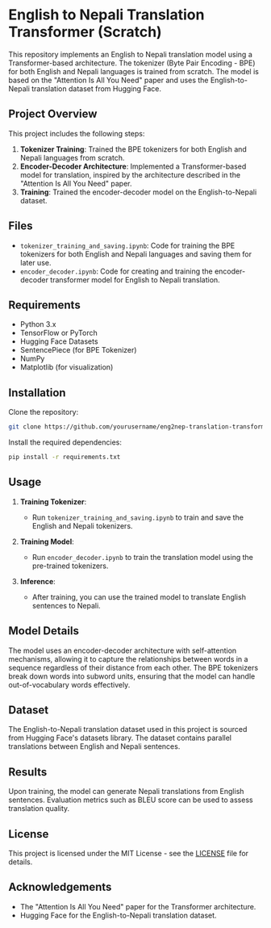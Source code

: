 
# English to Nepali Translation Transformer (Scratch)

This repository implements an English to Nepali translation model using a Transformer-based architecture. The tokenizer (Byte Pair Encoding - BPE) for both English and Nepali languages is trained from scratch. The model is based on the "Attention Is All You Need" paper and uses the English-to-Nepali translation dataset from Hugging Face.

## Project Overview

This project includes the following steps:
1. **Tokenizer Training**: Trained the BPE tokenizers for both English and Nepali languages from scratch.
2. **Encoder-Decoder Architecture**: Implemented a Transformer-based model for translation, inspired by the architecture described in the "Attention Is All You Need" paper.
3. **Training**: Trained the encoder-decoder model on the English-to-Nepali dataset.

## Files

- `tokenizer_training_and_saving.ipynb`: Code for training the BPE tokenizers for both English and Nepali languages and saving them for later use.
- `encoder_decoder.ipynb`: Code for creating and training the encoder-decoder transformer model for English to Nepali translation.

## Requirements

- Python 3.x
- TensorFlow or PyTorch
- Hugging Face Datasets
- SentencePiece (for BPE Tokenizer)
- NumPy
- Matplotlib (for visualization)

## Installation

Clone the repository:

```bash
git clone https://github.com/yourusername/eng2nep-translation-transformer.git
```

Install the required dependencies:

```bash
pip install -r requirements.txt
```

## Usage

1. **Training Tokenizer**:
   - Run `tokenizer_training_and_saving.ipynb` to train and save the English and Nepali tokenizers.
   
2. **Training Model**:
   - Run `encoder_decoder.ipynb` to train the translation model using the pre-trained tokenizers.
   
3. **Inference**:
   - After training, you can use the trained model to translate English sentences to Nepali.

## Model Details

The model uses an encoder-decoder architecture with self-attention mechanisms, allowing it to capture the relationships between words in a sequence regardless of their distance from each other. The BPE tokenizers break down words into subword units, ensuring that the model can handle out-of-vocabulary words effectively.

## Dataset

The English-to-Nepali translation dataset used in this project is sourced from Hugging Face's datasets library. The dataset contains parallel translations between English and Nepali sentences.

## Results

Upon training, the model can generate Nepali translations from English sentences. Evaluation metrics such as BLEU score can be used to assess translation quality.

## License

This project is licensed under the MIT License - see the [LICENSE](LICENSE) file for details.

## Acknowledgements

- The "Attention Is All You Need" paper for the Transformer architecture.
- Hugging Face for the English-to-Nepali translation dataset.

